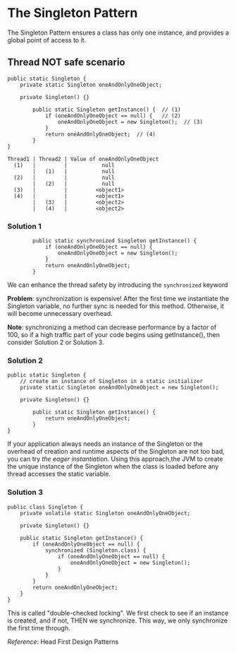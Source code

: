 # The Singleton Pattern
The Singleton Pattern ensures a class has only one instance, and provides a global point of access to it.

## Thread NOT safe scenario
```
public static Singleton {
    private static Singleton oneAndOnlyOneObject;

    private Singleton() {}

        public static Singleton getInstance() {  // (1)
            if (oneAndOnlyOneObject == null) {   // (2)
                oneAndOnlyOneObject = new Singleton();  // (3)
            }
            return oneAndOnlyOneObject;  // (4)
        }
}
```

```
Thread1 | Thread2 | Value of oneAndOnlyOneObject
  (1)   |         |           null
        |   (1)   |           null
  (2)   |         |           null
        |   (2)   |           null
  (3)   |         |         <object1>
  (4)   |         |         <object1>
        |   (3)   |         <object2>
        |   (4)   |         <object2>
```

### Solution 1
```
        public static synchronized Singleton getInstance() {
            if (oneAndOnlyOneObject == null) { 
                oneAndOnlyOneObject = new Singleton();
            }
            return oneAndOnlyOneObject;
        }
```
We can enhance the thread safety by introducing the `synchronized` keyword

**Problem**: synchronization is expensive! After the first time we instantiate the Singleton variable, no further sync is needed for this method. Otherwise, it will become unnecessary overhead.

**Note**: synchronizing a method can decrease performance by a factor of 100, so if a high traffic part of your code begins using getInstance(), then consider Solution 2 or Solution 3.

### Solution 2
```
public static Singleton {
    // create an instance of Singleton in a static initializer
    private static Singleton oneAndOnlyOneObject = new Singleton();

    private Singleton() {}

        public static Singleton getInstance() {
            return oneAndOnlyOneObject;
        }
}
```
If your application always needs an instance of the Singleton or the overhead of creation and runtime aspects of the Singleton are not too bad, you can try *the eager instantiation*.
Using this approach,the JVM to create the unique instance of the Singleton when the class is loaded before any thread accesses the static variable.

### Solution 3
```
public class Singleton {
    private volatile static Singleton oneAndOnlyOneObject;

    private Singleton() {}

    public static Singleton getInstance() {
        if (oneAndOnlyOneObject == null) {
            synchronized (Singleton.class) {
                if (oneAndOnlyOneObject == null) {
                    oneAndOnlyOneObject = new Singleton();
                }
            }
        }
        return oneAndOnlyOneObject;
    }
}
```
This is called "double-checked locking".
We first check to see if an instance is created, and if not, THEN we synchronize. This way, we only synchronize the first time through.

*Reference*: Head First Design Patterns